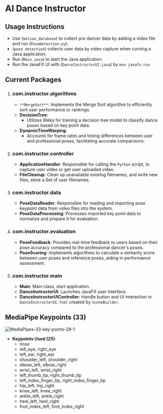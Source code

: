 # AI Dance Instructor

## **Usage Instructions**
- Use (`motion_database`) to collect pro dancer data by adding a video file and run (`PoseDetection.py`).
- (`pose_detection`) collects user data by video capture when running a Java application.
- Run (`Main.java`) to start the Java application.
- Run the JavaFX UI with (`DanceInstructorUI.java`) by `mvn javafx:run`

## Current Packages

1. ### com.instructor.algorithms
   - `**MergeSort**`: Implements the Merge Sort algorithm to efficiently sort user performance or rankings.
   - **DecisionTree**: 
     - Utilizes Weka for training a decision tree model to classify dance poses based on key point data.
   - **DynamicTimeWarping**: 
     - Accounts for frame rates and timing differences between user and professional poses, facilitating accurate comparisons.
       
2. ### com.instructor.controller
   - **ApplicationHandler**: Responsible for calling the `Python` script, to capture user video or get user uploaded video.
   - **FileCleanup**: Clean up unavailable existing filenames, and write new files, store a Set of user filenames.
     
3. ### com.instructor.data
   - **PoseDataReader**: Responsible for reading and importing pose keypoint data from video files into the system.
   - **PoseDataProcessing**: Processes imported key point data to normalize and prepare it for evaluation.

4. ### com.instructor.evaluation
   - **PoseFeedback**: Provides real-time feedback to users based on their pose accuracy compared to the professional dancer's poses.
   - **PoseScoring**: Implements algorithms to calculate a similarity score between user poses and reference poses, aiding in performance assessment.

5. ### com.instructor.main
   - **Main**: Main class, start application.
   - **DanceInstructorUI**: Launches JavaFX user interface.
   - **DanceInstructorUIController**: Handle button and UI interaction in `DanceInstructorUI.fxml` created by `SceneBuilder`.

## MediaPipe Keypoints (33)
![MediaPipes-33-key-points-29-1](https://github.com/user-attachments/assets/a61fac5e-3127-4d5b-ad49-0227656b3ee6)

- **Keypoints Used (25)**:
  - nose
  - left_eye, right_eye
  - left_ear, right_ear
  - shoulder_left, shoulder_right
  - elbow_left, elbow_right
  - wrist_left, wrist_right
  - left_thumb_tip, right_thumb_tip
  - left_index_finger_tip, right_index_finger_tip
  - hip_left, hip_right
  - knee_left, knee_right
  - ankle_left, ankle_right
  - heel_left, heel_right
  - foot_index_left, foot_index_right

